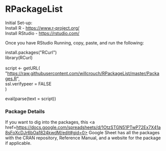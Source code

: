 # RPackageList

Initial Set-up: <br/>
Install R - https://www.r-project.org/  <br/>
Install RStudio - https://rstudio.com/  <br/>

Once you have RStudio Running, copy, paste, and run the following: <br/>

install.packages("RCurl")  <br/>
library(RCurl)  <br/>
<br/>
script <- getURL(  <br/>
  "https://raw.githubusercontent.com/willcrouch/RPackageList/master/Packages.R",  <br/>
  ssl.verifypeer = FALSE  <br/>
)  <br/>

eval(parse(text = script))  <br/>

### Package Details
If you want to dig into the packages, this <a href=https://docs.google.com/spreadsheets/d/1OtzSTGN51PTwP72Ex7X41a8sFoXcDJr6bOa1824kwdM/edit#gid=0> Google Sheet</a> has all the packages with the CRAN repository, Reference Manual, and a website for the package if applicable.
